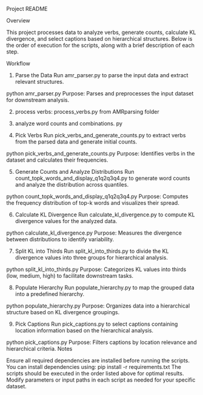 
Project README

Overview

This project processes data to analyze verbs, generate counts, calculate KL divergence, and select captions based on hierarchical structures. Below is the order of execution for the scripts, along with a brief description of each step.

Workflow

1. Parse the Data
Run amr_parser.py to parse the input data and extract relevant structures.

python amr_parser.py
Purpose: Parses and preprocesses the input dataset for downstream analysis.

2. process verbs: process_verbs.py from AMRparsing folder

3. analyze word counts and combinations. py

4. Pick Verbs
Run pick_verbs_and_generate_counts.py to extract verbs from the parsed data and generate initial counts.

python pick_verbs_and_generate_counts.py
Purpose: Identifies verbs in the dataset and calculates their frequencies.

5. Generate Counts and Analyze Distributions
Run count_topk_words_and_display_q1q2q3q4.py to generate word counts and analyze the distribution across quantiles.

python count_topk_words_and_display_q1q2q3q4.py
Purpose: Computes the frequency distribution of top-k words and visualizes their spread.

6. Calculate KL Divergence
Run calculate_kl_divergence.py to compute KL divergence values for the analyzed data.

python calculate_kl_divergence.py
Purpose: Measures the divergence between distributions to identify variability.

7. Split KL into Thirds
Run split_kl_into_thirds.py to divide the KL divergence values into three groups for hierarchical analysis.

python split_kl_into_thirds.py
Purpose: Categorizes KL values into thirds (low, medium, high) to facilitate downstream tasks.

8. Populate Hierarchy
Run populate_hierarchy.py to map the grouped data into a predefined hierarchy.

python populate_hierarchy.py
Purpose: Organizes data into a hierarchical structure based on KL divergence groupings.

9. Pick Captions
Run pick_captions.py to select captions containing location information based on the hierarchical analysis.

python pick_captions.py
Purpose: Filters captions by location relevance and hierarchical criteria.
Notes

Ensure all required dependencies are installed before running the scripts. You can install dependencies using:
pip install -r requirements.txt
The scripts should be executed in the order listed above for optimal results.
Modify parameters or input paths in each script as needed for your specific dataset.